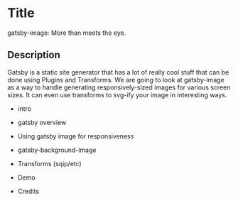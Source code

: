 # Title

gatsby-image: More than meets the eye.

## Description

Gatsby is a static site generator that has a lot of really cool stuff that can be done using Plugins and Transforms. We are going to look at gatsby-image as a way to handle generating responsively-sized images for various screen sizes. It can even use transforms to svg-ify your image in interesting ways.

- intro

- gatsby overview

- Using gatsby image for responsiveness

- gatsby-background-image

- Transforms (sqip/etc)

- Demo

- Credits